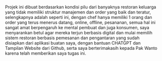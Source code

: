 Projek ini dibuat berdasarkan kondisi pilu dari banyaknya restoran keluarga yang tidak memiliki struktur manajemen dan order yang baik dan teratur, selengkapnya adalah seperti ini, dengan chef hanya memiliki 1 orang dan order yang terus menerus datang, online, offline, pesananan, semua hal ini sangat amat berpengaruh ke mental pembuat dan juga konsumen, saya menyarankan betul agar mereka terjun berbasis digital dan mulai memilih sistem restoran berbasis pemesanan dan pengantaran yang sudah disiapkan dari aplikasi buatan saya, dengan bantuan CHATGPT dan Tampilan Website dari Github, serta saya berterimakasih kepada Pak Wanto karena telah memberikan saya tugas ini. 